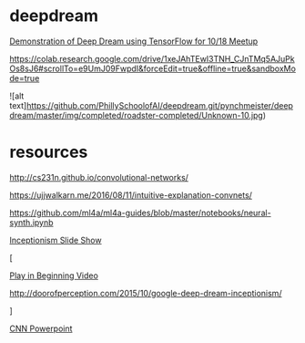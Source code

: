 # deepdream
[Demonstration of Deep Dream using TensorFlow for 10/18 Meetup](https://colab.research.google.com/drive/1DWcrN9WXni58MbddvlShX0wF_oeo8W_0#scrollTo=5zd2W7NoX5kE&forceEdit=true&offline=true&sandboxMode=true)

https://colab.research.google.com/drive/1xeJAhTEwI3TNH_CJnTMq5AJuPkOs8sJ6#scrollTo=e9UmJ09FwpdI&forceEdit=true&offline=true&sandboxMode=true

![alt text]https://github.com/PhillySchoolofAI/deepdream.git/pynchmeister/deepdream/master/img/completed/roadster-completed/Unknown-10.jpg)




# resources

http://cs231n.github.io/convolutional-networks/

https://ujjwalkarn.me/2016/08/11/intuitive-explanation-convnets/


https://github.com/ml4a/ml4a-guides/blob/master/notebooks/neural-synth.ipynb

[Inceptionism Slide Show](https://photos.google.com/share/AF1QipPX0SCl7OzWilt9LnuQliattX4OUCj_8EP65_cTVnBmS1jnYgsGQAieQUc1VQWdgQ?key=aVBxWjhwSzg2RjJWLWRuVFBBZEN1d205bUdEMnhB)

[

[Play in Beginning Video](https://vimeo.com/246047871) 

http://doorofperception.com/2015/10/google-deep-dream-inceptionism/

]

[CNN Powerpoint](http://www.cs.umd.edu/~djacobs/CMSC733/CNN.pdf)
